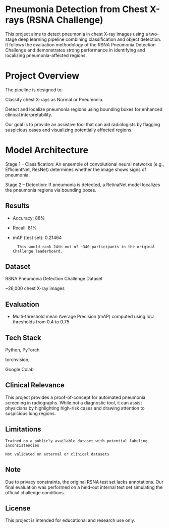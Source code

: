 # Pneumonia Detection from Chest X-rays (RSNA Challenge)

This project aims to detect pneumonia in chest X-ray images using a two-stage deep learning pipeline combining classification and object detection. It follows the evaluation methodology of the RSNA Pneumonia Detection Challenge and demonstrates strong performance in identifying and localizing pneumonia-affected regions.
# Project Overview

The pipeline is designed to:

Classify chest X-rays as Normal or Pneumonia.

Detect and localize pneumonia regions using bounding boxes for enhanced clinical interpretability.

Our goal is to provide an assistive tool that can aid radiologists by flagging suspicious cases and visualizing potentially affected regions.
# Model Architecture

Stage 1 – Classification:
An ensemble of convolutional neural networks (e.g., EfficientNet, ResNet) determines whether the image shows signs of pneumonia.

Stage 2 – Detection:
If pneumonia is detected, a RetinaNet model localizes the pneumonia regions via bounding boxes.
## Results

- Accuracy: 88%

- Recall: 81%

- mAP (test set): 0.21464

        This would rank 24th out of ~340 participants in the original Challenge leaderboard.

## Dataset

RSNA Pneumonia Detection Challenge Dataset

~26,000 chest X-ray images

## Evaluation

- Multi-threshold mean Average Precision (mAP) computed using IoU thresholds from 0.4 to 0.75

## Tech Stack

Python, PyTorch

torchvision,


Google Colab

## Clinical Relevance

This project provides a proof-of-concept for automated pneumonia screening in radiographs. While not a diagnostic tool, it can assist physicians by highlighting high-risk cases and drawing attention to suspicious lung regions.
## Limitations

    Trained on a publicly available dataset with potential labeling inconsistencies

    Not validated on external or clinical datasets

## Note

Due to privacy constraints, the original RSNA test set lacks annotations. Our final evaluation was performed on a held-out internal test set simulating the official challenge conditions.
## License

This project is intended for educational and research use only.
